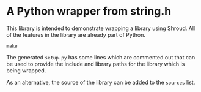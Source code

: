 
# A Python wrapper from string.h

This library is intended to demonstrate wrapping a library using
Shroud.  All of the features in the library are already part of
Python.

```
make
```

The generated `setup.py` has some lines which are commented out that
can be used to provide the include and library paths for the library
which is being wrapped.

As an alternative, the source of the library can be added to the
`sources` list.
